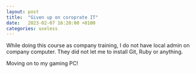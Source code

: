 ```yaml
---
layout: post
title:  "Given up on coroprate IT"
date:   2023-02-07 16:20:00 +0100
categories: useless
---
```

While doing this course as company training, I do not have local admin on company computer. They did not let me to install Git, Ruby or anything.

Moving on to my gaming PC!

